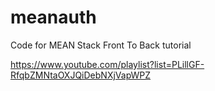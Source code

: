 # meanauth
Code for MEAN Stack Front To Back tutorial

https://www.youtube.com/playlist?list=PLillGF-RfqbZMNtaOXJQiDebNXjVapWPZ
